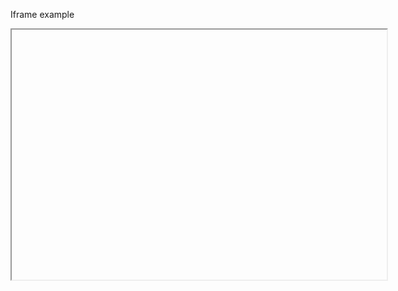 Iframe example
<iframe url="https://pf-next.com/components/Alert/examples/" width="600" height="400"></iframe>